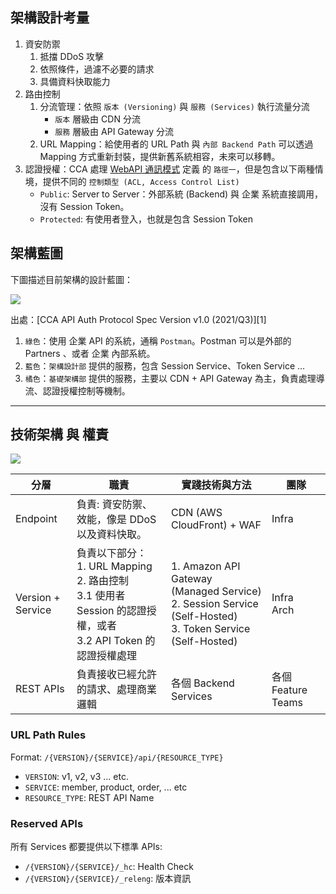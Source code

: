 
## 架構設計考量

1. 資安防禦
    1. 抵擋 DDoS 攻擊
    2. 依照條件，過濾不必要的請求
    3. 具備資料快取能力
2. 路由控制
    1. 分流管理：依照 `版本 (Versioning)` 與 `服務 (Services)` 執行流量分流
        * `版本` 層級由 CDN 分流
        * `服務` 層級由 API Gateway 分流
    2. URL Mapping：給使用者的 URL Path 與 `內部 Backend Path` 可以透過 Mapping 方式重新封裝，提供新舊系統相容，未來可以移轉。
3. 認證授權：CCA 處理 [WebAPI 通訊模式](../general/webapi-commuication.md) 定義 的 `路徑一`，但是包含以下兩種情境，提供不同的 `控制類型 (ACL, Access Control List)`
    * `Public`: Server to Server：外部系統 (Backend) 與 企業 系統直接調用，沒有 Session Token。
    * `Protected`: 有使用者登入，也就是包含 Session Token



## 架構藍圖

下圖描述目前架構的設計藍圖：

![](/images/nineyi.general/webapi/arch_v20210929.png)

出處：[CCA API Auth Protocol Spec Version v1.0 (2021/Q3)][1]

1. `綠色`：使用 企業 API 的系統，通稱 `Postman`。Postman 可以是外部的 Partners 、或者 企業 內部系統。
2. `藍色`：`架構設計部` 提供的服務，包含 Session Service、Token Service ...
3. `橘色`：`基礎架構部` 提供的服務，主要以 CDN + API Gateway 為主，負責處理導流、認證授權控制等機制。


---

## 技術架構 與 權責

![](/images/nineyi.general/webapi/url-path-rules_v20210929.png)


| 分層 | 職責 | 實踐技術與方法 | 團隊
|-----|------|--------------|-----
| Endpoint | 負責: 資安防禦、效能，像是 DDoS 以及資料快取。 | CDN (AWS CloudFront) + WAF | Infra
| Version + Service | 負責以下部分：<br /> 1. URL Mapping<br />2. 路由控制<br />3.1 使用者 Session 的認證授權，或者<br />3.2 API Token 的認證授權處理 | 1. Amazon API Gateway (Managed Service)<br />2. Session Service (Self-Hosted)<br />3. Token Service (Self-Hosted) | Infra<br />Arch
| REST APIs | 負責接收已經允許的請求、處理商業邏輯 | 各個 Backend Services | 各個 Feature Teams



### URL Path Rules

Format: `/{VERSION}/{SERVICE}/api/{RESOURCE_TYPE}`

* `VERSION`: v1, v2, v3 ... etc.
* `SERVICE`: member, product, order, ... etc
* `RESOURCE_TYPE`: REST API Name


### Reserved APIs

所有 Services 都要提供以下標準 APIs:

* `/{VERSION}/{SERVICE}/_hc`: Health Check
* `/{VERSION}/{SERVICE}/_releng`: 版本資訊

